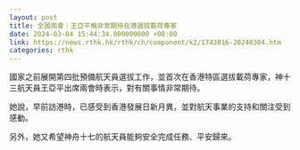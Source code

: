 ```yaml
---
layout: post
title: 全國兩會｜王亞平稱非常期待在港選拔載荷專家
date: 2024-03-04 15:44:34.000000000 +08:00
link: https://news.rthk.hk/rthk/ch/component/k2/1743016-20240304.htm
categories: rthk
---
```


國家之前展開第四批預備航天員選拔工作，並首次在香港特區選拔載荷專家，神十三航天員王亞平出席兩會時表示，對有關事情非常期待。

她說，早前訪港時，已感受到香港發展日新月異，並對航天事業的支持和關注受到感動。

另外，她又希望神舟十七的航天員能夠安全完成任務、平安歸來。
